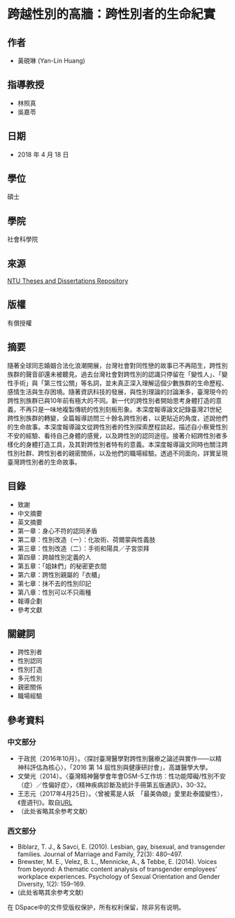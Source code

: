 # 跨越性別的高牆：跨性別者的生命紀實

## 作者

- 黃硯琳 (Yan-Lin Huang)

## 指導教授

- 林照真
- 吳嘉苓

## 日期

- 2018 年 4 月 18 日

## 學位

碩士

## 學院

社會科學院

## 來源

[NTU Theses and Dissertations Repository](http://tdr.lib.ntu.edu.tw/jspui/handle/123456789/69808)

## 版權

有償授權

## 摘要

隨著全球同志婚姻合法化浪潮開展，台灣社會對同性戀的故事已不再陌生，跨性別族群的聲音卻還未被聽見。過去台灣社會對跨性別的認識只停留在「變性人」、「變性手術」與「第三性公關」等名詞，並未真正深入理解這個少數族群的生命歷程、感情生活與生存困境。隨著資訊科技的發展，與性別理論的討論漸多，臺灣現今的跨性別族群已與10年前有極大的不同。新一代的跨性別者開始思考身體打造的意義，不再只是一味地複製傳統的性別刻板形象。本深度報導論文記錄臺灣21世紀跨性別族群的轉變，全篇報導訪問三十餘名跨性別者，以更貼近的角度，述說他們的生命故事。本深度報導論文從跨性別者的性別探索歷程談起，描述自小察覺性別不安的經驗、看待自己身體的感覺，以及跨性別的認同途徑。接著介紹跨性別者多樣化的身體打造工具，及其對跨性別者特有的意義。本深度報導論文同時也關注跨性別社群、跨性別者的親密關係，以及他們的職場經驗。透過不同面向，詳實呈現臺灣跨性別者的生命故事。

## 目錄

- 致謝
- 中文摘要
- 英文摘要
- 第一章：身心不符的認同矛盾
- 第二章：性別改造（一）：化妝術、荷爾蒙與性義肢
- 第三章：性別改造（二）：手術和陽具／子宮崇拜
- 第四章：跨越性別定義的人
- 第五章：「姐妹們」的秘密更衣間
- 第六章：跨性別親屬的「衣櫃」
- 第七章：抹不去的性別印記
- 第八章：性別可以不只兩種
- 報導企劃
- 參考文獻

## 關鍵詞

- 跨性別者
- 性別認同
- 性別打造
- 多元性別
- 親密關係
- 職場經驗

## 參考資料

### 中文部分

- 于政民（2016年10月）。〈探討臺灣醫學對跨性別醫療之論述與實作——以精神科評估為核心〉，「2016 第 14 屆性別與健康研討會」，高雄醫學大學。
- 文榮光（2014）。〈臺灣精神醫學會年會DSM-5工作坊：性功能障礙/性別不安（症）／性偏好症〉，《精神疾病診斷及統計手冊第五版通訊》，30-32。
- 王志元（2017年4月25日）。〈曾被罵是人妖　「最美偽娘」愛里赴泰國變性〉，《壹週刊》。取自[URL](http://www.nextmag.com.tw/realtimenews/news/285300)
- （此处省略其余参考文献）

### 西文部分

- Biblarz, T. J., & Savci, E. (2010). Lesbian, gay, bisexual, and transgender families. Journal of Marriage and Family, 72(3): 480–497.
- Brewster, M. E., Velez, B. L., Mennicke, A., & Tebbe, E. (2014). Voices from beyond: A thematic content analysis of transgender employees’ workplace experiences. Psychology of Sexual Orientation and Gender Diversity, 1(2): 159–169.
- (此处省略其余参考文献)

在 DSpace中的文件受版权保护，所有权利保留，除非另有说明。